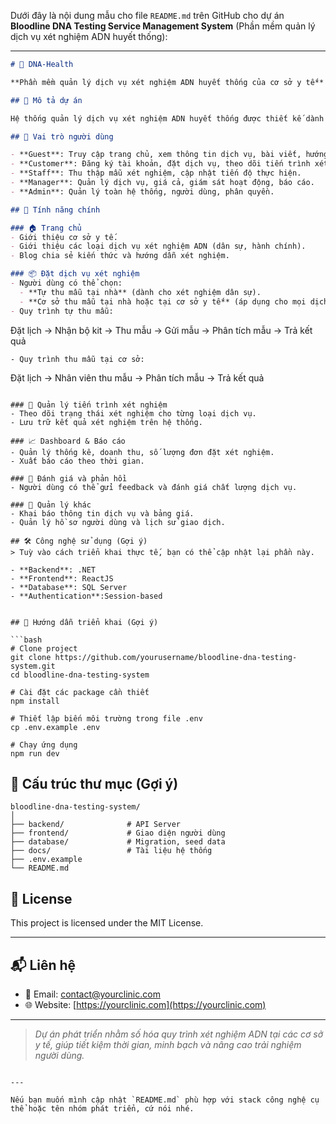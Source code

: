 Dưới đây là nội dung mẫu cho file `README.md` trên GitHub cho dự án **Bloodline DNA Testing Service Management System** (Phần mềm quản lý dịch vụ xét nghiệm ADN huyết thống):

---

```markdown
# 🧬 DNA-Health

**Phần mềm quản lý dịch vụ xét nghiệm ADN huyết thống của cơ sở y tế**

## 📌 Mô tả dự án

Hệ thống quản lý dịch vụ xét nghiệm ADN huyết thống được thiết kế dành cho một cơ sở y tế chuyên cung cấp các dịch vụ xét nghiệm ADN dân sự và hành chính. Ứng dụng hỗ trợ người dùng trong việc đặt lịch xét nghiệm, quản lý tiến trình thu thập và xử lý mẫu, xem kết quả xét nghiệm, phản hồi dịch vụ và nhiều chức năng quản trị khác.

## 👥 Vai trò người dùng

- **Guest**: Truy cập trang chủ, xem thông tin dịch vụ, bài viết, hướng dẫn.
- **Customer**: Đăng ký tài khoản, đặt dịch vụ, theo dõi tiến trình xét nghiệm, xem kết quả, đánh giá dịch vụ.
- **Staff**: Thu thập mẫu xét nghiệm, cập nhật tiến độ thực hiện.
- **Manager**: Quản lý dịch vụ, giá cả, giám sát hoạt động, báo cáo.
- **Admin**: Quản lý toàn hệ thống, người dùng, phân quyền.

## 🧾 Tính năng chính

### 🏠 Trang chủ
- Giới thiệu cơ sở y tế.
- Giới thiệu các loại dịch vụ xét nghiệm ADN (dân sự, hành chính).
- Blog chia sẻ kiến thức và hướng dẫn xét nghiệm.

### 📦 Đặt dịch vụ xét nghiệm
- Người dùng có thể chọn:
  - **Tự thu mẫu tại nhà** (dành cho xét nghiệm dân sự).
  - **Cơ sở thu mẫu tại nhà hoặc tại cơ sở y tế** (áp dụng cho mọi dịch vụ).
- Quy trình tự thu mẫu:
```

Đặt lịch → Nhận bộ kit → Thu mẫu → Gửi mẫu → Phân tích mẫu → Trả kết quả

```
- Quy trình thu mẫu tại cơ sở:
```

Đặt lịch → Nhân viên thu mẫu → Phân tích mẫu → Trả kết quả

````

### 🔬 Quản lý tiến trình xét nghiệm
- Theo dõi trạng thái xét nghiệm cho từng loại dịch vụ.
- Lưu trữ kết quả xét nghiệm trên hệ thống.

### 📈 Dashboard & Báo cáo
- Quản lý thống kê, doanh thu, số lượng đơn đặt xét nghiệm.
- Xuất báo cáo theo thời gian.

### 💬 Đánh giá và phản hồi
- Người dùng có thể gửi feedback và đánh giá chất lượng dịch vụ.

### 📄 Quản lý khác
- Khai báo thông tin dịch vụ và bảng giá.
- Quản lý hồ sơ người dùng và lịch sử giao dịch.

## 🛠️ Công nghệ sử dụng (Gợi ý)
> Tuỳ vào cách triển khai thực tế, bạn có thể cập nhật lại phần này.

- **Backend**: .NET 
- **Frontend**: ReactJS
- **Database**: SQL Server
- **Authentication**:Session-based


## 🚀 Hướng dẫn triển khai (Gợi ý)

```bash
# Clone project
git clone https://github.com/yourusername/bloodline-dna-testing-system.git
cd bloodline-dna-testing-system

# Cài đặt các package cần thiết
npm install

# Thiết lập biến môi trường trong file .env
cp .env.example .env

# Chạy ứng dụng
npm run dev
````

## 📂 Cấu trúc thư mục (Gợi ý)

```
bloodline-dna-testing-system/
│
├── backend/              # API Server
├── frontend/             # Giao diện người dùng
├── database/             # Migration, seed data
├── docs/                 # Tài liệu hệ thống
├── .env.example
└── README.md
```

## 📄 License

This project is licensed under the MIT License.

---

## 📬 Liên hệ

* 📧 Email: [contact@yourclinic.com](mailto:contact@yourclinic.com)
* 🌐 Website: [https://yourclinic.com](https://yourclinic.com)

---

> *Dự án phát triển nhằm số hóa quy trình xét nghiệm ADN tại các cơ sở y tế, giúp tiết kiệm thời gian, minh bạch và nâng cao trải nghiệm người dùng.*

```

---

Nếu bạn muốn mình cập nhật `README.md` phù hợp với stack công nghệ cụ thể hoặc tên nhóm phát triển, cứ nói nhé.
```
